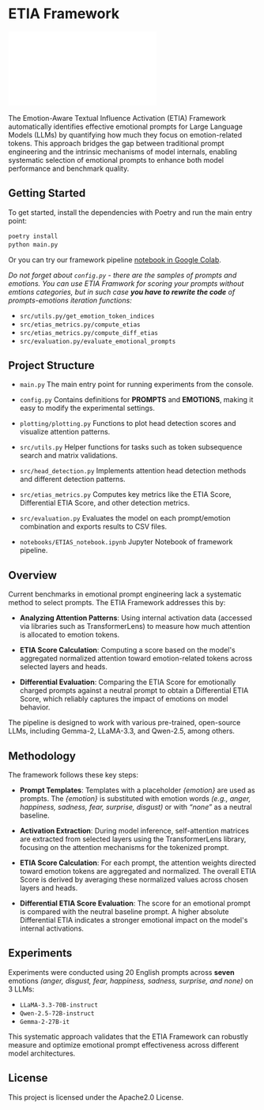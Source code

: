 # ETIA Framework

![etias](images/etias_pipeline.pdf)

The Emotion-Aware Textual Influence Activation (ETIA) Framework automatically identifies effective emotional prompts for Large Language Models (LLMs) by quantifying how much they focus on emotion-related tokens. This approach bridges the gap between traditional prompt engineering and the intrinsic mechanisms of model internals, enabling systematic selection of emotional prompts to enhance both model performance and benchmark quality.

## Getting Started

To get started, install the dependencies with Poetry and run the main entry point:

```bash
poetry install
python main.py
```

Or you can try our framework pipeline [notebook in Google Colab](https://colab.research.google.com/drive/1MOITNl9sciA1Pbya-jhSq9rqcAkkB6Df?usp=sharing).

*Do not forget about `config.py` - there are the samples of prompts and emotions. You can use ETIA Framwork for scoring your prompts without emtions categories, but in such case **you have to rewrite the code** of prompts-emotions iteration functions:*

- `src/utils.py/get_emotion_token_indices`
- `src/etias_metrics.py/compute_etias`
- `src/etias_metrics.py/compute_diff_etias`
- `src/evaluation.py/evaluate_emotional_prompts`

## Project Structure

- `main.py` The main entry point for running experiments from the console.

- `config.py` Contains definitions for **PROMPTS** and **EMOTIONS**, making it easy to modify the experimental settings.

- `plotting/plotting.py` Functions to plot head detection scores and visualize attention patterns.

- `src/utils.py` Helper functions for tasks such as token subsequence search and matrix validations.

- `src/head_detection.py` Implements attention head detection methods and different detection patterns.

- `src/etias_metrics.py` Computes key metrics like the ETIA Score, Differential ETIA Score, and other detection metrics.

- `src/evaluation.py` Evaluates the model on each prompt/emotion combination and exports results to CSV files.

- `notebooks/ETIAS_notebook.ipynb` Jupyter Notebook of framework pipeline.

## Overview

Current benchmarks in emotional prompt engineering lack a systematic method to select prompts. The ETIA Framework addresses this by:

- **Analyzing Attention Patterns**:
Using internal activation data (accessed via libraries such as TransformerLens) to measure how much attention is allocated to emotion tokens.

- **ETIA Score Calculation**:
Computing a score based on the model's aggregated normalized attention toward emotion-related tokens across selected layers and heads.

- **Differential Evaluation**:
Comparing the ETIA Score for emotionally charged prompts against a neutral prompt to obtain a Differential ETIA Score, which reliably captures the impact of emotions on model behavior.

The pipeline is designed to work with various pre-trained, open-source LLMs, including Gemma-2, LLaMA-3.3, and Qwen-2.5, among others.

## Methodology

The framework follows these key steps:

- **Prompt Templates**:
Templates with a placeholder *{emotion}* are used as prompts. The *{emotion}* is substituted with emotion words *(e.g., anger, happiness, sadness, fear, surprise, disgust)* or with *“none”* as a neutral baseline.

- **Activation Extraction**:
During model inference, self-attention matrices are extracted from selected layers using the TransformerLens library, focusing on the attention mechanisms for the tokenized prompt.

- **ETIA Score Calculation**:
For each prompt, the attention weights directed toward emotion tokens are aggregated and normalized. The overall ETIA Score is derived by averaging these normalized values across chosen layers and heads.

- **Differential ETIA Score Evaluation**:
The score for an emotional prompt is compared with the neutral baseline prompt. A higher absolute Differential ETIA indicates a stronger emotional impact on the model's internal activations.

## Experiments

Experiments were conducted using 20 English prompts across **seven** emotions *(anger, disgust, fear, happiness, sadness, surprise, and none)* on 3 LLMs:

- `LLaMA-3.3-70B-instruct`
- `Qwen-2.5-72B-instruct`
- `Gemma-2-27B-it`

This systematic approach validates that the ETIA Framework can robustly measure and optimize emotional prompt effectiveness across different model architectures.

## License
This project is licensed under the Apache2.0 License.